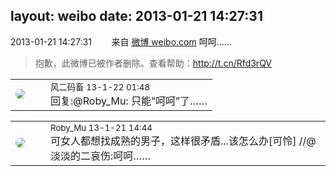 layout: weibo
date: 2013-01-21 14:27:31
---
<meta name="referrer" content="no-referrer" />

2013-01-21 14:27:31  &nbsp;&nbsp;&nbsp;&nbsp;&nbsp;&nbsp; 来自 <a href="http://weibo.com/" rel="nofollow">微博 weibo.com</a>
呵呵……
>  抱歉，此微博已被作者删除。查看帮助：http://t.cn/Rfd3rQV

<table style="width: 100%;">
  <tr>
    <td style="width: 40px;"><img style="border-radius:50%" src="https://tva3.sinaimg.cn/crop.0.0.639.639.50/6d2a6003jw8f3idy69w2gj20hs0hrt9g.jpg?KID=imgbed,tva&Expires=1624463415&ssig=Ijl7PgtUGo"></td>
    <td colspan="2"><small>风二码畜 13-1-22 01:48</small><br/>回复:@Roby_Mu: 只能“呵呵”了……</td>
  </tr>
</table>

<table style="width: 100%;">
  <tr>
    <td style="width: 40px;"><img style="border-radius:50%" src="https://tva2.sinaimg.cn/crop.0.0.180.180.50/81fd9f09jw1e8qgp5bmzyj2050050aa8.jpg?KID=imgbed,tva&Expires=1624463415&ssig=3aaLQrbxuI"></td>
    <td colspan="2"><small>Roby_Mu 13-1-21 14:44</small><br/>可女人都想找成熟的男子，这样很矛盾...该怎么办[可怜] //@淡淡的二哀伤:呵呵…… </td>
  </tr>
</table>
